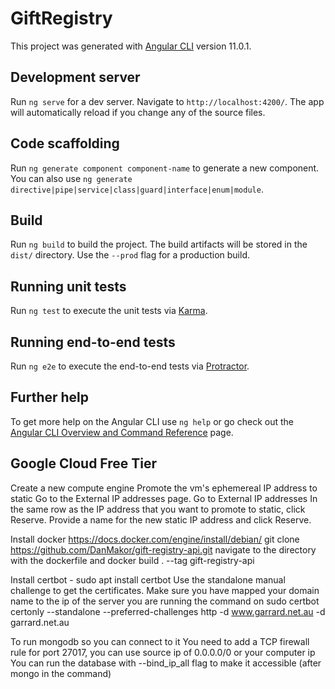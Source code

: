 # GiftRegistry

This project was generated with [Angular CLI](https://github.com/angular/angular-cli) version 11.0.1.

## Development server

Run `ng serve` for a dev server. Navigate to `http://localhost:4200/`. The app will automatically reload if you change any of the source files.

## Code scaffolding

Run `ng generate component component-name` to generate a new component. You can also use `ng generate directive|pipe|service|class|guard|interface|enum|module`.

## Build

Run `ng build` to build the project. The build artifacts will be stored in the `dist/` directory. Use the `--prod` flag for a production build.

## Running unit tests

Run `ng test` to execute the unit tests via [Karma](https://karma-runner.github.io).

## Running end-to-end tests

Run `ng e2e` to execute the end-to-end tests via [Protractor](http://www.protractortest.org/).

## Further help

To get more help on the Angular CLI use `ng help` or go check out the [Angular CLI Overview and Command Reference](https://angular.io/cli) page.

## Google Cloud Free Tier
Create a new compute engine 
Promote the vm's ephemereal IP address to static
Go to the External IP addresses page.
Go to External IP addresses
In the same row as the IP address that you want to promote to static, click Reserve.
Provide a name for the new static IP address and click Reserve.

Install docker https://docs.docker.com/engine/install/debian/
git clone https://github.com/DanMakor/gift-registry-api.git
navigate to the directory with the dockerfile and docker build . --tag gift-registry-api

Install certbot - sudo apt install certbot
Use the standalone manual challenge to get the certificates. Make sure you have mapped your domain name to the ip of the server you are running the command on
sudo certbot certonly --standalone --preferred-challenges http -d www.garrard.net.au -d garrard.net.au

To run mongodb so you can connect to it
You need to add a TCP firewall rule for port 27017, you can use source ip of 0.0.0.0/0 or your computer ip
You can run the database with --bind_ip_all flag to make it accessible (after mongo in the command)

